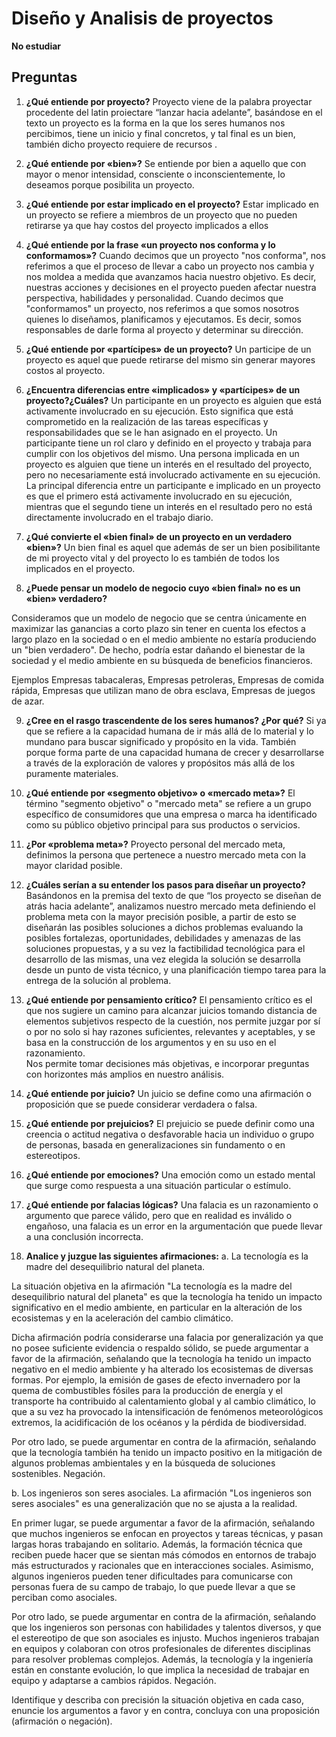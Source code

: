 # Diseño y Analisis de proyectos
**No estudiar**

## Preguntas
1. **¿Qué entiende por proyecto?**
	Proyecto viene de la palabra proyectar procedente del latin proiectare “lanzar hacia adelante”, basándose en el texto un proyecto es la forma en la que los seres humanos nos percibimos, tiene un inicio y final concretos, y tal final es un bien, también dicho proyecto requiere de recursos .

2. **¿Qué entiende por «bien»?**
	Se entiende por bien a aquello que con mayor o menor intensidad, consciente o inconscientemente, lo deseamos porque posibilita un proyecto.

3. **¿Qué entiende por estar implicado en el proyecto?**
	Estar implicado en un proyecto se refiere a miembros de un proyecto que no pueden retirarse ya que hay costos del proyecto implicados a ellos

4. **¿Qué entiende por la frase «un proyecto nos conforma y lo conformamos»?**
	Cuando decimos que un proyecto "nos conforma", nos referimos a que el proceso de llevar a cabo un proyecto nos cambia y nos moldea a medida que avanzamos hacia nuestro objetivo. Es decir, nuestras acciones y decisiones en el proyecto pueden afectar nuestra perspectiva, habilidades y personalidad.
	Cuando decimos que "conformamos" un proyecto, nos referimos a que somos nosotros quienes lo diseñamos, planificamos y ejecutamos. Es decir, somos responsables de darle forma al proyecto y determinar su dirección.

5. **¿Qué entiende por «partícipes» de un proyecto?**
	Un participe de un proyecto es aquel que puede retirarse del mismo sin generar mayores costos al proyecto.

6. **¿Encuentra diferencias entre «implicados» y «partícipes» de un proyecto?¿Cuáles?**
Un participante en un proyecto es alguien que está activamente involucrado en su ejecución. Esto significa que está comprometido en la realización de las tareas específicas y responsabilidades que se le han asignado en el proyecto. Un participante tiene un rol claro y definido en el proyecto y trabaja para cumplir con los objetivos del mismo.
Una persona implicada en un proyecto es alguien que tiene un interés en el resultado del proyecto, pero no necesariamente está involucrado activamente en su ejecución.
	La principal diferencia entre un participante e implicado en un proyecto es que el primero está activamente involucrado en su ejecución, mientras que el segundo tiene un interés en el resultado pero no está directamente involucrado en el trabajo diario.

7. **¿Qué convierte el «bien final» de un proyecto en un verdadero «bien»?**
	Un bien final es aquel que además de ser un bien posibilitante de mi proyecto vital y del proyecto lo es también de todos los implicados en el proyecto.

8. **¿Puede pensar un modelo de negocio cuyo «bien final» no es un «bien» verdadero?**

Consideramos que un modelo de negocio que se centra únicamente en maximizar las ganancias a corto plazo sin tener en cuenta los efectos a largo plazo en la sociedad o en el medio ambiente no estaría produciendo un "bien verdadero". De hecho, podría estar dañando el bienestar de la sociedad y el medio ambiente en su búsqueda de beneficios financieros.

Ejemplos 
	Empresas tabacaleras, Empresas petroleras, Empresas de comida rápida, Empresas que utilizan mano de obra esclava, Empresas de juegos de azar.

9. **¿Cree en el rasgo trascendente de los seres humanos? ¿Por qué?**
	Si ya que se refiere a la capacidad humana de ir más allá de lo material y lo mundano para buscar significado y propósito en la vida. También porque forma parte de una capacidad humana de crecer y desarrollarse a través de la exploración de valores y propósitos más allá de los puramente materiales.

10. **¿Qué entiende por «segmento objetivo» o «mercado meta»?**
El término "segmento objetivo" o "mercado meta" se refiere a un grupo específico de consumidores que una empresa o marca ha identificado como su público objetivo principal para sus productos o servicios.

11. **¿Por «problema meta»?**
	Proyecto personal del mercado meta, definimos la persona que pertenece a nuestro mercado meta con la mayor claridad posible.

12. **¿Cuáles serían a su entender los pasos para diseñar un proyecto?**
	Basándonos en la premisa del texto de que “los proyecto se diseñan de atrás hacia adelante”, analizamos nuestro mercado meta definiendo el problema meta con la mayor precisión posible, a partir de esto se diseñarán las posibles soluciones a dichos problemas evaluando la posibles fortalezas, oportunidades, debilidades y amenazas de las soluciones propuestas, y a su vez la factibilidad tecnológica para el desarrollo de las mismas, una vez elegida la solución se desarrolla desde un punto de vista técnico, y una planificación tiempo tarea para la entrega de la solución al problema.

13. **¿Qué entiende por pensamiento crítico?**
	El pensamiento crítico es el que nos sugiere un camino para alcanzar juicios tomando distancia de elementos subjetivos respecto de la cuestión, nos permite juzgar por sí o por no solo si hay razones suficientes, relevantes y aceptables, y se basa en la construcción de los argumentos y en su uso en el razonamiento.  
	Nos permite tomar decisiones más objetivas, e incorporar preguntas con horizontes más amplios en nuestro análisis.

14. **¿Qué entiende por juicio?**
	Un juicio se define como una afirmación o proposición que se puede considerar verdadera o falsa. 

15. **¿Qué entiende por prejuicios?**
El prejuicio se puede definir como una creencia o actitud negativa o desfavorable hacia un individuo o grupo de personas, basada en generalizaciones sin fundamento o en estereotipos.

16. **¿Qué entiende por emociones?**
Una emoción como un estado mental que surge como respuesta a una situación particular o estímulo. 

17. **¿Qué entiende por falacias lógicas?**
Una falacia es un razonamiento o argumento que parece válido, pero que en realidad es inválido o engañoso, una falacia es un error en la argumentación que puede llevar a una conclusión incorrecta.

18. **Analice y juzgue las siguientes afirmaciones:**
a. La tecnología es la madre del desequilibrio natural del planeta.

La situación objetiva en la afirmación "La tecnología es la madre del desequilibrio natural del planeta" es que la tecnología ha tenido un impacto significativo en el medio ambiente, en particular en la alteración de los ecosistemas y en la aceleración del cambio climático. 

Dicha afirmación podría considerarse una falacia por generalización ya que no posee suficiente evidencia o respaldo sólido, se puede argumentar a favor de la afirmación, señalando que la tecnología ha tenido un impacto negativo en el medio ambiente y ha alterado los ecosistemas de diversas formas. Por ejemplo, la emisión de gases de efecto invernadero por la quema de combustibles fósiles para la producción de energía y el transporte ha contribuido al calentamiento global y al cambio climático, lo que a su vez ha provocado la intensificación de fenómenos meteorológicos extremos, la acidificación de los océanos y la pérdida de biodiversidad. 

Por otro lado, se puede argumentar en contra de la afirmación, señalando que la tecnología también ha tenido un impacto positivo en la mitigación de algunos problemas ambientales y en la búsqueda de soluciones sostenibles. Negación.

b. Los ingenieros son seres asociales.
La afirmación "Los ingenieros son seres asociales" es una generalización que no se ajusta a la realidad.

En primer lugar, se puede argumentar a favor de la afirmación, señalando que muchos ingenieros se enfocan en proyectos y tareas técnicas, y pasan largas horas trabajando en solitario. Además, la formación técnica que reciben puede hacer que se sientan más cómodos en entornos de trabajo más estructurados y racionales que en interacciones sociales. Asimismo, algunos ingenieros pueden tener dificultades para comunicarse con personas fuera de su campo de trabajo, lo que puede llevar a que se perciban como asociales.

Por otro lado, se puede argumentar en contra de la afirmación, señalando que los ingenieros son personas con habilidades y talentos diversos, y que el estereotipo de que son asociales es injusto. Muchos ingenieros trabajan en equipos y colaboran con otros profesionales de diferentes disciplinas para resolver problemas complejos. Además, la tecnología y la ingeniería están en constante evolución, lo que implica la necesidad de trabajar en equipo y adaptarse a cambios rápidos. Negación.

Identifique y describa con precisión la situación objetiva en cada caso,
enuncie los argumentos a favor y en contra, concluya con una proposición
(afirmación o negación).

